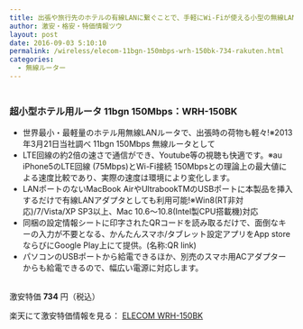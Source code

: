 ```yaml
---
title: 出張や旅行先のホテルの有線LANに繋ぐことで、手軽にWi-Fiが使える小型の無線LANルータ 11bgn 150Mbps：WRH-150BK アウトレット特価734円！
author: 激安・格安・特価情報ツウ
layout: post
date: 2016-09-03 5:10:10
permalink: /wireless/elecom-11bgn-150mbps-wrh-150bk-734-rakuten.html
categories:
  - 無線ルーター
---
```


<div class="img-bg2 img_L">
<a href="http://hb.afl.rakuten.co.jp/hgc/03dad0a3.8366a82c.03dad0a4.f334497d/?pc=http%3A%2F%2Fitem.rakuten.co.jp%2Felecom%2F4953103667631&m=http%3A%2F%2Fm.rakuten.co.jp%2Felecom%2Fi%2F10024400%2F&scid=af_item_img&link_type=pict&ut=eyJwYWdlIjoiaXRlbSIsInR5cGUiOiJwaWN0Iiwic2l6ZSI6IjI0MHgyNDAiLCJuYW0iOjEsIm5hbXAiOiJkb3duIiwiY29tIjoxLCJjb21wIjoiZG93biIsInByaWNlIjoxLCJib3IiOjEsImNvbCI6MCwidGFyIjoxfQ%3D%3D" target="_blank" style="word-wrap:break-word;"  ><img src="http://hbb.afl.rakuten.co.jp/hgb/03dad0a3.8366a82c.03dad0a4.f334497d/?me_id=1193217&item_id=10024400&m=https%3A%2F%2Fthumbnail.image.rakuten.co.jp%2F%400_mall%2Felecom%2Fcabinet%2Fs720_02%2Fwrh-150bk_03.jpg%3F_ex%3D80x80&pc=https%3A%2F%2Fthumbnail.image.rakuten.co.jp%2F%400_mall%2Felecom%2Fcabinet%2Fs720_02%2Fwrh-150bk_03.jpg%3F_ex%3D240x240&s=240x240&t=pict" border="0" style="margin:2px" alt="" title=""></a>
</div>

### 超小型ホテル用ルータ 11bgn 150Mbps：WRH-150BK
<!--more-->

* 世界最小・最軽量のホテル用無線LANルータで、出張時の荷物も軽々!※2013年3月21日当社調べ 11bgn 150Mbps 無線ルータとして
* LTE回線の約2倍の速さで通信ができ、Youtube等の視聴も快適です。※au iPhone5のLTE回線 (75Mbps)とWi-Fi接続 150Mbpsとの理論上の最大値による速度比較であり、実際の速度は環境により変化します。
* LANポートのないMacBook AirやUltrabookTMのUSBポートに本製品を挿入するだけで有線LANアダプタとしても利用可能!※Win8(RT非対応)/7/Vista/XP SP3以上、Mac 10.6～10.8(Intel製CPU搭載機)対応
* 同梱の設定情報シートに印字されたQRコードを読み取るだけで、面倒なキーの入力が不要となる、かんたんスマホ/タブレット設定アプリをApp storeならびにGoogle Play上にて提供。(名称:QR link)
* パソコンのUSBポートから給電できるほか、別売のスマホ用ACアダプターからも給電できるので、幅広い電源に対応します。

<br clear="all" />激安特価 <span class="tokka-price"><strong>734</strong></span> 円（税込）

楽天にて激安特価情報を見る： <span class="fs150p"><a href="http://hb.afl.rakuten.co.jp/hgc/03dad0a3.8366a82c.03dad0a4.f334497d/?pc=http%3A%2F%2Fitem.rakuten.co.jp%2Felecom%2F4953103667631&m=http%3A%2F%2Fm.rakuten.co.jp%2Felecom%2Fi%2F10024400%2F&scid=af_item_img&link_type=pict&ut=eyJwYWdlIjoiaXRlbSIsInR5cGUiOiJwaWN0Iiwic2l6ZSI6IjI0MHgyNDAiLCJuYW0iOjEsIm5hbXAiOiJkb3duIiwiY29tIjoxLCJjb21wIjoiZG93biIsInByaWNlIjoxLCJib3IiOjEsImNvbCI6MCwidGFyIjoxfQ%3D%3D" target="_blank">ELECOM WRH-150BK</a></span>
